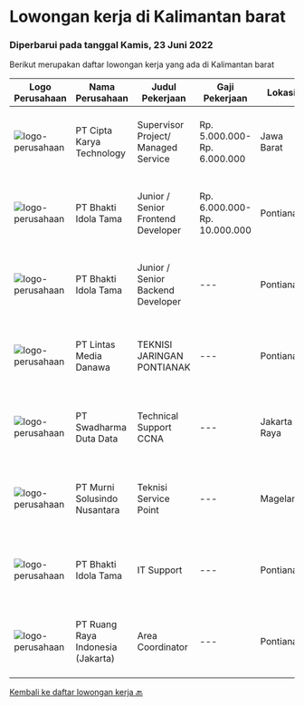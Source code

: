 
  # Lowongan kerja di Kalimantan barat

  ### Diperbarui pada tanggal Kamis, 23 Juni 2022

  Berikut merupakan daftar lowongan kerja yang ada di Kalimantan barat

  |Logo Perusahaan | Nama Perusahaan | Judul Pekerjaan | Gaji Pekerjaan | Lokasi | Deskripsi | Tanggal diunggah | Pranala |
  | -------------- | --------------- | --------------- | --------- | --------- | -------------- | ------- | ----------- |
  |![logo-perusahaan](https://image-service-cdn.seek.com.au/a11cad0914ed7e7855ca00a4ca693b8cefcb5be2/ee4dce1061f3f616224767ad58cb2fc751b8d2dc)|PT Cipta Karya Technology|Supervisor Project/ Managed Service|Rp. 5.000.000-Rp. 6.000.000|Jawa Barat|Supervisor Project/ Managed Service (Seluruh Indonesia)Kualifikasi : Usia maksimal 45 tahun. Pendidikan minimal SMK/D-3/ Sederajatnya. Pengalaman...|Sabtu, 18 Juni 2022|https://www.jobstreet.co.id/id/job/supervisor-project-managed-service-3925241?token=0~4c8dde39-aea0-47d8-9bc5-8026d47c0cc7&sectionRank=1&jobId=jobstreet-id-job-3925241|
|![logo-perusahaan](https://image-service-cdn.seek.com.au/c75060b5ae7e918b333eecf926dae8ff4db0a117/ee4dce1061f3f616224767ad58cb2fc751b8d2dc)|PT Bhakti Idola Tama|Junior / Senior Frontend Developer|Rp. 6.000.000-Rp. 10.000.000|Pontianak|Requirements : Diploma/Bachelor/Professional Degree in Computer Science / Information 1+ (junior) / 3+ (senior) years working in front-end either...|Selasa, 14 Juni 2022|https://www.jobstreet.co.id/id/job/junior-senior-frontend-developer-3901084?token=0~4c8dde39-aea0-47d8-9bc5-8026d47c0cc7&sectionRank=2&jobId=jobstreet-id-job-3901084|
|![logo-perusahaan](https://image-service-cdn.seek.com.au/5dd9cc767fa4eab9dbf1deb441e1a67386c9f7ed/ee4dce1061f3f616224767ad58cb2fc751b8d2dc)|PT Bhakti Idola Tama|Junior / Senior Backend Developer|---|Pontianak|Requirements : Diploma/Bachelor/Professional Degree in Computer Science / Information 1+ (junior) / 3+ (senior) years working in front-end either...|Selasa, 14 Juni 2022|https://www.jobstreet.co.id/id/job/junior-senior-backend-developer-3901088?token=0~4c8dde39-aea0-47d8-9bc5-8026d47c0cc7&sectionRank=3&jobId=jobstreet-id-job-3901088|
|![logo-perusahaan](https://image-service-cdn.seek.com.au/4cc5b4edd8a09fb41741a122f57ee79a81b9a89e/ee4dce1061f3f616224767ad58cb2fc751b8d2dc)|PT Lintas Media Danawa|TEKNISI JARINGAN PONTIANAK|---|Pontianak|Kualifikasi: Usia maksimum saat melamar adalah 28 tahun Minimal Pendidikan SMK Jurusan Teknik Komputer, Teknik Telekomunikasi dan sejenisnya Minimal...|Jumat, 10 Juni 2022|https://www.jobstreet.co.id/id/job/teknisi-jaringan-pontianak-3914637?token=0~4c8dde39-aea0-47d8-9bc5-8026d47c0cc7&sectionRank=4&jobId=jobstreet-id-job-3914637|
|![logo-perusahaan](https://image-service-cdn.seek.com.au/d44e24ea8df7f01da15345a414795777e59f4e7a/ee4dce1061f3f616224767ad58cb2fc751b8d2dc)|PT Swadharma Duta Data|Technical Support CCNA|---|Jakarta Raya|Kualifikasi : D3- S1 bidang Teknik Informatika, Ilmu Komputer Usia 20 - 30 tahun Pengalaman di bidang IT Network 1 - 2 Tahun Menguasai bidang IT...|Senin, 06 Juni 2022|https://www.jobstreet.co.id/id/job/technical-support-ccna-3907675?token=0~4c8dde39-aea0-47d8-9bc5-8026d47c0cc7&sectionRank=5&jobId=jobstreet-id-job-3907675|
|![logo-perusahaan](https://image-service-cdn.seek.com.au/2d1ea8ff0455564725ee461e7649b26b6f031a13/ee4dce1061f3f616224767ad58cb2fc751b8d2dc)|PT Murni Solusindo Nusantara|Teknisi Service Point|---|Magelang|DESKRIPSI PEKERJAAN: Melakukan PM (Preventive Maintenance) dan CM (Corrective Maintenance) ke customer sesuai dengan SLA yang sudah ditetapkan....|Jumat, 03 Juni 2022|https://www.jobstreet.co.id/id/job/teknisi-service-point-3905677?token=0~4c8dde39-aea0-47d8-9bc5-8026d47c0cc7&sectionRank=6&jobId=jobstreet-id-job-3905677|
|![logo-perusahaan](https://image-service-cdn.seek.com.au/5dd9cc767fa4eab9dbf1deb441e1a67386c9f7ed/ee4dce1061f3f616224767ad58cb2fc751b8d2dc)|PT Bhakti Idola Tama|IT Support|---|Pontianak|Persyaratan: Usia Maksimal 30 Tahun Pendidikan minimal D3 Informatika Fresh Graduate atau berpengalam 1 tahun lebih diutamakan Suatu nilai plus bila...|Senin, 30 Mei 2022|https://www.jobstreet.co.id/id/job/it-support-3901078?token=0~4c8dde39-aea0-47d8-9bc5-8026d47c0cc7&sectionRank=7&jobId=jobstreet-id-job-3901078|
|![logo-perusahaan](https://image-service-cdn.seek.com.au/7eee59ea5934120f389dd02961ddcb6b62946481/ee4dce1061f3f616224767ad58cb2fc751b8d2dc)|PT Ruang Raya Indonesia (Jakarta)|Area Coordinator|---|Pontianak|Ruangguru is a tech-enabled education company that provides a one-stop learning experience for students to have better access to quality content and...|Rabu, 08 Juni 2022|https://www.jobstreet.co.id/id/job/area-coordinator-1031929342?token=0~4c8dde39-aea0-47d8-9bc5-8026d47c0cc7&sectionRank=8&jobId=jobstreet-id-job-1031929342|


  [Kembali ke daftar lowongan kerja 🔙](../README.md#daftar-lowongan-kerja)
  